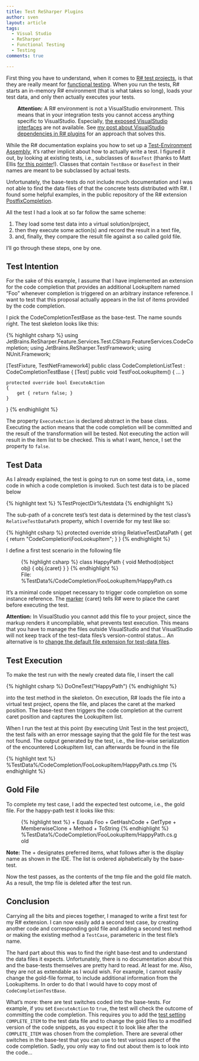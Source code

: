 ```yaml
---
title: Test ReSharper Plugins
author: sven
layout: article
tags:
  - Visual Studio
  - ReSharper
  - Functional Testing
  - Testing
comments: true

---
```


First thing you have to understand, when it comes to <a title="ReSharper 8 - Testing" href="http://confluence.jetbrains.com/display/NETCOM/2.10+Testing+%28R8%29" target="_blank">R# test projects</a>, is that they are really meant for <a title="Functional Testing - Wikipedia" href="http://en.wikipedia.org/wiki/Functional_testing" target="_blank">functional testing</a>. When you run the tests, R# starts an in-memory R# environment (that is what takes so long), loads your test data, and only then actually executes your tests.

<!--more-->

<p style="padding-left: 30px;">
  <strong>Attention:</strong> A R# environment is not a VisualStudio environment. This means that in your integration tests you cannot access anything specific to VisualStudio. Especially, <a title="ReSharper 8 - Exposed VisualStudio Interfaces" href="confluence.jetbrains.com/display/NETCOM/2.02+Component+Model+(R8)#2.02ComponentModel(R8)-Defaultlistofexposedinterfaces" target="_blank">the exposed VisualStudio interfaces</a> are not available. See <a title="How To: Use VisualStudio Dependencies in R# Plugins" href="http://sven-amann.de/blog/2013/11/how-to-use-visualstudio-dependencies-in-r-plugins/">my post about VisualStudio dependencies in R# plugins</a> for an approach that solves this.
</p>

While the R# documentation explains you how to set up a <a title="Setup a ReSharper Test-Environment Assembly" href="http://confluence.jetbrains.com/display/NETCOM/2.10+Testing+%28R8%29#2.10Testing%28R8%29-TestEnvironmentAssembly" target="_blank">Test-Environment Assembly</a>, it&#8217;s rather implicit about how to actually write a test. I figured it out, by looking at existing tests, i.e., subclasses of `BaseTest` (thanks to Matt Ellis <a title="ReSharper-API-Forum" href="http://devnet.jetbrains.com/message/5502880#5502880" target="_blank">for this pointer</a>!). Classes that contain `TestBase` or `BaseTest` in their names are meant to be subclassed by actual tests.

Unfortunately, the base-tests do not include much documentation and I was not able to find the data files of that the concrete tests distributed with R#. I found some helpful examples, in the public repository of the R# extension [PostfixCompletion][1].

All the test I had a look at so far follow the same scheme:

  1. They load some test data into a virtual solution/project,
  2. then they execute some action(s) and record the result in a text file,
  3. and, finally, they compare the result file against a so called gold file.

I&#8217;ll go through these steps, one by one.

## Test Intention

For the sake of this example, I assume that I have implemented an extension for the code completion that provides an additional LookupItem named &#8220;Foo&#8221; whenever completion is triggered on an arbitrary instance reference. I want to test that this proposal actually appears in the list of items provided by the code completion.

I pick the CodeCompletionTestBase as the base-test. The name sounds right. The test skeleton looks like this:

{% highlight csharp %}
using JetBrains.ReSharper.Feature.Services.Test.CSharp.FeatureServices.CodeCompletion;
using JetBrains.ReSharper.TestFramework;
using NUnit.Framework;

[TestFixture, TestNetFramework4]
public class CodeCompletionListTest : CodeCompletionTestBase
{
    [Test]
    public void TestFooLookupItem()
    {
        ...
    }

    protected override bool ExecuteAction
    {
        get { return false; }
    }
}
{% endhighlight %}

The property `ExecuteAction` is declared abstract in the base class. Executing the action means that the code completion will be committed and the result of the transformation will be tested. Not executing the action will result in the item list to be checked. This is what I want, hence, I set the property to `false`.

## Test Data

As I already explained, the test is going to run on some test data, i.e., some code in which a code completion is invoked. Such test data is to be placed below

{% highlight text %}
%TestProjectDir%/testdata
{% endhighlight %}

The sub-path of a concrete test&#8217;s test data is determined by the test class&#8217;s `RelativeTestDataPath` property, which I override for my test like so:

{% highlight csharp %}
protected override string RelativeTestDataPath
{
    get { return "CodeCompletion\\FooLookupItem"; }
}
{% endhighlight %}

I define a first test scenario in the following file

<figure>
{% highlight csharp %}
class HappyPath
{
    void Method(object obj)
    {
        obj.{caret}
    }
}
{% endhighlight %}
  <figcaption>File: %TestData%/CodeCompletion/FooLookupItem/HappyPath.cs</figcaption>
</figure>

It&#8217;s a minimal code snippet necessary to trigger code completion on some instance reference. The [marker][2] {caret} tells R# were to place the caret before executing the test.

**Attention:** In VisualStudio you cannot add this file to your project, since the markup renders it uncompilable, what prevents test execution. This means that you have to manage the files outside VisualStudio and that VisualStudio will not keep track of the test-data files&#8217;s version-control status&#8230; An alternative is to <a title="ReSharper 8 - Test-Data File Extensions" href="http://confluence.jetbrains.com/display/NETCOM/2.10+Testing+%28R8%29#2.10Testing%28R8%29-ANoteonFileExtensions" target="_blank">change the default file extension for test-data files</a>.

## Test Execution

To make the test run with the newly created data file, I insert the call

{% highlight csharp %}
DoOneTest("HappyPath")
{% endhighlight %}

into the test method in the skeleton. On execution, R# loads the file into a virtual test project, opens the file, and places the caret at the marked position. The base-test then triggers the code completion at the current caret position and captures the LookupItem list.

When I run the test at this point (by executing Unit Test in the test project), the test fails with an error message saying that the gold file for the test was not found. The output generated by the test, i.e., the line-wise serialization of the encountered LookupItem list, can afterwards be found in the file

{% highlight text %}
%TestData%/CodeCompletion/FooLookupItem/HappyPath.cs.tmp
{% endhighlight %}

## Gold File

To complete my test case, I add the expected test outcome, i.e., the gold file. For the happy-path test it looks like this:

<figure>
{% highlight text %}
+ Equals
Foo
+ GetHashCode
+ GetType
+ MemberwiseClone
+ Method
+ ToString
{% endhighlight %}
  <figcaption>%TestData%/CodeCompletion/FooLookupItem/HappyPath.cs.gold</figcaption>
</figure>

**Note:** The + designates preferred items, what follows after is the display name as shown in the IDE. The list is ordered alphabetically by the base-test.

Now the test passes, as the contents of the tmp file and the gold file match. As a result, the tmp file is deleted after the test run.

## Conclusion

Carrying all the bits and pieces together, I managed to write a first test for my R# extension. I can now easily add a second test case, by creating another code and corresponding gold file and adding a second test method or making the existing method a `TestCase`, parameteric in the test file&#8217;s name.

The hard part about this was to find the right base-test and to understand the data files it expects. Unfortunately, there is no documentation about this and the base-tests themselves are pretty hard to read. At least for me. Also, they are not as extendable as I would wish. For example, I cannot easily change the gold-file format, to include additional information from the LookupItems. In order to do that I would have to copy most of `CodeCompletionTestBase`.

What&#8217;s more: there are test switches coded into the base-tests. For example, if you set `ExecuteAction` to `true`, the test will check the outcome of committing the code completion. This requires you to add the [test setting][2] `COMPLETE_ITEM` to the test data file and to change the gold files to a modified version of the code snippets, as you expect it to look like after the `COMPLETE_ITEM` was chosen from the completion. There are several other switches in the base-test that you can use to test various aspect of the code completion. Sadly, you only way to find out about them is to look into the code&#8230;

 [1]: https://github.com/controlflow/PostfixCompletion
 [2]: http://sven-amann.de/blog/2013/11/markup-in-resharper-tests/ "Markup in ReSharper Tests"